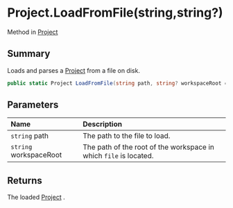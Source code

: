 # Project.LoadFromFile(string,string?)

Method in [Project](/docs/api/csharp/yarn.compiler.project.md)

## Summary


Loads and parses a  <a href="yarn.compiler.project.md">Project</a>  from a file on disk.


```csharp
public static Project LoadFromFile(string path, string? workspaceRoot = null)
```

## Parameters

|Name|Description|
|:---|:---|
|`string` path|The path to the file to load.|
|`string` workspaceRoot|The path of the root of the workspace in which  <code>file</code>  is located.|

## Returns

The loaded  <a href="yarn.compiler.project.md">Project</a> .

